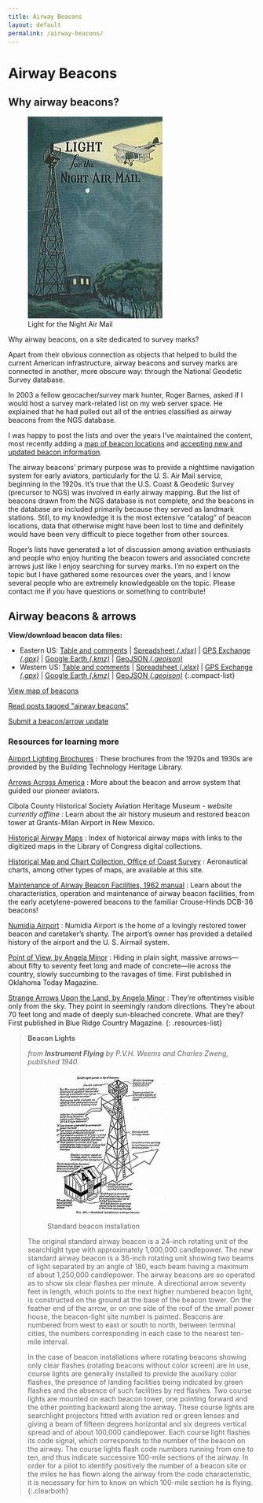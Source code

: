 ```yaml
---
title: Airway Beacons
layout: default
permalink: /airway-beacons/
---
```


# Airway Beacons

## Why airway beacons?

<figure class="alignright">
    <img src="/assets/img/beacon-light-ad.jpg" alt="Airway beacon ad" title="Airway beacon ad">
    <figcaption>Light for the Night Air Mail</figcaption>
</figure>

Why airway beacons, on a site dedicated to survey marks?

Apart from their obvious connection as objects that helped to build the current American infrastructure, airway beacons and survey marks are connected in another, more obscure way: through the National Geodetic Survey database.

In 2003 a fellow geocacher/survey mark hunter, Roger Barnes, asked if I would host a survey mark-related list on my web server space. He explained that he had pulled out all of the entries classified as airway beacons from the NGS database.

I was happy to post the lists and over the years I’ve maintained the content, most recently adding a [map of beacon locations](/map-of-ngs-airway-beacons/) and [accepting new and updated beacon information](https://docs.google.com/forms/d/1EKyr6-Rn8cV7G80a26fFmRQodGSHXonWXg9L938J7aI/viewform?embedded=true).

The airway beacons’ primary purpose was to provide a nighttime navigation system for early aviators, particularly for the U. S. Air Mail service, beginning in the 1920s. It’s true that the U.S. Coast & Geodetic Survey (precursor to NGS) was involved in early airway mapping. But the list of beacons drawn from the NGS database is not complete, and the beacons in the database are included primarily because they served as landmark stations. Still, to my knowledge it is the most extensive “catalog” of beacon locations, data that otherwise might have been lost to time and definitely would have been very difficult to piece together from other sources.

Roger’s lists have generated a lot of discussion among aviation enthusiasts and people who enjoy hunting the beacon towers and associated concrete arrows just like I enjoy searching for survey marks. I’m no expert on the topic but I have gathered some resources over the years, and I know several people who are extremely knowledgeable on the topic. Please contact me if you have questions or something to contribute!

## Airway beacons & arrows

**View/download beacon data files:**
- Eastern US: [Table and comments](/airway-beacons-list-eastern-u-s/) \| [Spreadsheet _(.xlsx)_](/assets/data/airway-beacons-eastern-us.xlsx) \| [GPS Exchange _(.gpx)_](/assets/data/airway-beacons-eastern-us.gpx) \| [Google Earth _(.kmz)_](/assets/data/airway-beacons-eastern-us.kmz) \| [GeoJSON _(.geojson)_](/assets/data/airway-beacons-eastern-us.geojson)
- Western US: [Table and comments](/airway-beacons-list-western-u-s/) \| [Spreadsheet _(.xlsx)_](/assets/data/airway-beacons-western-us.xlsx) \| [GPS Exchange _(.gpx)_](/assets/data/airway-beacons-western-us.gpx) \| [Google Earth _(.kmz)_](/assets/data/airway-beacons-western-us.kmz) \| [GeoJSON _(.geojson)_](/assets/data/airway-beacons-western-us.geojson)
{:.compact-list}

[View map of beacons](/map-of-ngs-airway-beacons/)

[Read posts tagged "airway beacons"](/tags/#airway%20beacons)

[Submit a beacon/arrow update](https://docs.google.com/forms/d/1EKyr6-Rn8cV7G80a26fFmRQodGSHXonWXg9L938J7aI/viewform?embedded=true)

### Resources for learning more

[Airport Lighting Brochures](https://archive.org/details/buildingtechnologyheritagelibrary?tab=collection&query=airport+lighting)
: These brochures from the 1920s and 1930s are provided by the Building Technology Heritage Library.

[Arrows Across America](http://www.dreamsmithphotos.com/arrow/)
: More about the beacon and arrow system that guided our pioneer aviators.

Cibola County Historical Society Aviation Heritage Museum - _website currently offline_
: Learn about the air history museum and restored beacon tower at Grants-Milan Airport in New Mexico.

[Historical Airway Maps](/historical-airway-maps/)
: Index of historical airway maps with links to the digitized maps in the Library of Congress digital collections.

[Historical Map and Chart Collection, Office of Coast Survey](https://historicalcharts.noaa.gov/)
: Aeronautical charts, among other types of maps, are available at this site.

[Maintenance of Airway Beacon Facilities, 1962 manual](/assets/docs/publications/Maintenance-of-Airway-Beacon-Facilities.pdf)
: Learn about the characteristics, operation and maintenance of airway beacon facilities, from the early acetylene-powered beacons to the familiar Crouse-Hinds DCB-36 beacons!

[Numidia Airport](http://numidiaairport.com/numidiaairport.html)
: Numidia Airport is the home of a lovingly restored tower beacon and caretaker’s shanty. The airport’s owner has provided a detailed history of the airport and the U. S. Airmail system.

[Point of View, by Angela Minor](https://angelaminor.com/wp-content/uploads/2022/07/Point-of-View-Oklahoma-Today.pdf)
: Hiding in plain sight, massive arrows—about fifty to seventy feet long and made of concrete—lie across the country, slowly succumbing to the ravages of time. First published in Oklahoma Today Magazine.

[Strange Arrows Upon the Land, by Angela Minor](https://angelaminor.com/wp-content/uploads/2022/07/Strange-Arrows-Upon-the-Land-Blue-Ridge-Country-by-Angela-Minor.pdf)
: They’re oftentimes visible only from the sky. They point in seemingly random directions. They’re about 70 feet long and made of deeply sun-bleached concrete. What are they? First published in Blue Ridge Country Magazine.
{: .resources-list}

> **Beacon Lights**
>
> _from **Instrument Flying** by P.V.H. Weems and Charles Zweng, published 1940._
>
><figure class="gallery alignright"><a class="card" href="/assets/img/standard-beacon-installation.jpg"><img src="/assets/img/standard-beacon-installation255x300.jpg" alt="Standard beacon installation" alt="Standard beacon installation" title="Standard beacon installation"></a><figcaption>Standard beacon installation</figcaption></figure>
>
> The original standard airway beacon is a 24-inch rotating unit of the searchlight type with approximately 1,000,000 candlepower. The new standard airway beacon is a 36-inch rotating unit showing two beams of light separated by an angle of 180, each beam having a maximum of about 1,250,000 candlepower. The airway beacons are so operated as to show six clear flashes per minute. A directional arrow seventy feet in length, which points to the next higher numbered beacon light, is constructed on the ground at the base of the beacon tower. On the feather end of the arrow, or on one side of the roof of the small power house, the beacon-light site number is painted. Beacons are numbered from west to east or south to north, between terminal cities, the numbers corresponding in each case to the nearest ten-mile interval.
>
>In the case of beacon installations where rotating beacons showing only clear flashes (rotating beacons without color screen) are in use, course lights are generally installed to provide the auxiliary color flashes, the presence of landing facilities being indicated by green flashes and the absence of such facilities by red flashes. Two course lights are mounted on each beacon tower, one pointing forward and the other pointing backward along the airway. These course lights are searchlight projectors fitted with aviation red or green lenses and giving a beam of fifteen degrees horizontal and six degrees vertical spread and of about 100,000 candlepower. Each course light flashes its code signal, which corresponds to the number of the beacon on the airway. The course lights flash code numbers running from one to ten, and thus indicate successive 100-mile sections of the airway. In order for a pilot to identify positively the number of a beacon site or the miles he has flown along the airway from the code characteristic, it is necessary for him to know on which 100-mile section he is flying.
{:.clearboth}


